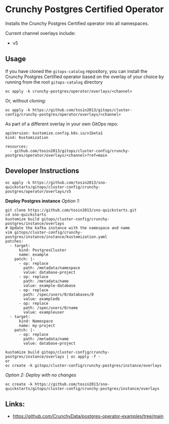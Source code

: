 # Crunchy Postgres Certified Operator

Installs the Crunchy Postgres Certified operator into all namespaces.

Current channel overlays include:
* v5

## Usage

If you have cloned the `gitops-catalog` repository, you can install the Crunchy Postgres Certified operator based on the overlay of your choice by running from the root `gitops-catalog` directory

```
oc apply -k crunchy-postgres/operator/overlays/<channel>
```

Or, without cloning:

```
oc apply -k https://github.com/tosin2013/gitops/cluster-config/crunchy-postgres/operator/overlays/<channel>
```

As part of a different overlay in your own GitOps repo:

```
apiVersion: kustomize.config.k8s.io/v1beta1
kind: Kustomization

resources:
  - github.com/tosin2013/gitops/cluster-config/crunchy-postgres/operator/overlays/<channel>?ref=main
```


## Developer Instructions

```
oc apply -k https://github.com/tosin2013/sno-quickstarts/gitops/cluster-config/crunchy-postgres/operator/overlays/v5
```

**Deploy Postgres instance**
*Option 1:*
```
git clone https://github.com/tosin2013/sno-quickstarts.git
cd sno-quickstarts
kustomize build gitops/cluster-config/crunchy-postgres/instance/overlays
# Update the kafka instance with the namespace and name 
vim gitops/cluster-config/crunchy-postgres/instance/instance/kustomization.yaml
patches:
  - target:
      kind: PostgresCluster
      name: example
    patch: |-
      - op: replace
        path: /metadata/namespace
        value: database-project
      - op: replace
        path: /metadata/name
        value: example-database
      - op: replace
        path: /spec/users/0/databases/0
        value: exampledb
      - op: replace
        path: /spec/users/0/name
        value: exampleuser
  - target:
      kind: Namespace
      name: my-project
    patch: |-
      - op: replace
        path: /metadata/name
        value: database-project

kustomize build gitops/cluster-config/crunchy-postgres/instance/overlays | oc apply -f -
or
oc create -k gitops/cluster-config/crunchy-postgres/instance/overlays
```

*Option 2: Deploy with no changes*
```
oc create -k https://github.com/tosin2013/sno-quickstarts/gitops/cluster-config/crunchy-postgres/instance/overlays
```

## Links: 
* https://github.com/CrunchyData/postgres-operator-examples/tree/main
